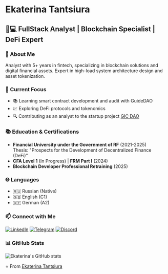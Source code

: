 # Ekaterina Tantsiura

## 👩💻 FullStack Analyst | Blockchain Specialist | DeFi Expert

### 👋 About Me
Analyst with 5+ years in fintech, specializing in blockchain solutions and digital financial assets. Expert in high-load system architecture design and asset tokenization.

### 🚀 Current Focus

- 📚 Learning smart contract development and audit with GuideDAO
- 💹 Exploring DeFi protocols and tokenomics
- 🔍 Contributing as an analyst to the startup project [GIC DAO](https://github.com/gotois)

### 📚 Education & Certifications
- **Financial University under the Government of RF** (2021-2025)  
  Thesis: "Prospects for the Development of Decentralized Finance (DeFi)"
- **CFA Level 1** (In Progress) | **FRM Part I** (2024)  
- **Blockchain Developer Professional Retraining** (2025)

### 🌐 Languages
- 🇷🇺 Russian (Native)  
- 🇬🇧 English (C1)  
- 🇩🇪 German (A2)

### 📫 Connect with Me

[![LinkedIn](https://img.shields.io/badge/-LinkedIn-0077B5?style=flat-square&logo=LinkedIn&logoColor=white)](https://linkedin.com/in/tantsiura)
[![Telegram](https://img.shields.io/badge/-Telegram-2CA5E0?style=flat-square&logo=Telegram&logoColor=white)](https://tg.tantsiura_work)
[![Discord](https://img.shields.io/badge/-Discord-7289DA?style=flat-square&logo=Discord&logoColor=white)](https://discord.com/channels/tantsiura)

### 📊 GitHub Stats

![Ekaterina's GitHub stats](https://github-readme-stats.vercel.app/api?username=tantsiura&show_icons=true&theme=radical)

⭐️ From [Ekaterina Tantsiura](https://github.com/tantsiura)
